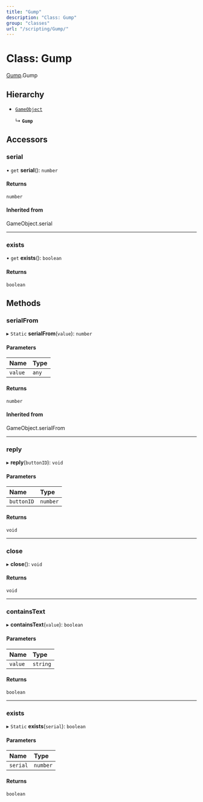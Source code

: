 ```yaml
---
title: "Gump"
description: "Class: Gump"
group: "classes"
url: "/scripting/Gump/"
---
```


# Class: Gump

[Gump](/scripting/globals).Gump

## Hierarchy

- [`GameObject`](../modules/#GameObject)

  ↳ **`Gump`**

## Accessors

### serial

• `get` **serial**(): `number`

#### Returns

`number`

#### Inherited from

GameObject.serial

___

### exists

• `get` **exists**(): `boolean`

#### Returns

`boolean`

## Methods

### serialFrom

▸ `Static` **serialFrom**(`value`): `number`

#### Parameters

| Name | Type |
| :------ | :------ |
| `value` | `any` |

#### Returns

`number`

#### Inherited from

GameObject.serialFrom

___

### reply

▸ **reply**(`buttonID`): `void`

#### Parameters

| Name | Type |
| :------ | :------ |
| `buttonID` | `number` |

#### Returns

`void`

___

### close

▸ **close**(): `void`

#### Returns

`void`

___

### containsText

▸ **containsText**(`value`): `boolean`

#### Parameters

| Name | Type |
| :------ | :------ |
| `value` | `string` |

#### Returns

`boolean`

___

### exists

▸ `Static` **exists**(`serial`): `boolean`

#### Parameters

| Name | Type |
| :------ | :------ |
| `serial` | `number` |

#### Returns

`boolean`
